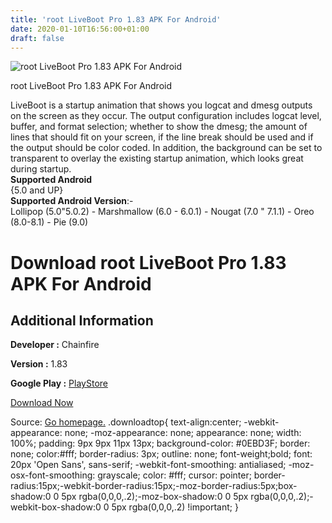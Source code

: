 ```yaml
---
title: 'root LiveBoot Pro 1.83 APK For Android'
date: 2020-01-10T16:56:00+01:00
draft: false
---
```


![root LiveBoot Pro 1.83 APK For Android](https://i0.wp.com/apkhome.net/wp-content/uploads/2020/01/root-LiveBoot-Pro-1.83.png "root LiveBoot Pro 1.83 APK For Android")

  

root LiveBoot Pro 1.83 APK For Android

LiveBoot is a startup animation that shows you logcat and dmesg outputs on the screen as they occur. The output configuration includes logcat level, buffer, and format selection; whether to show the dmesg; the amount of lines that should fit on your screen, if the line break should be used and if the output should be color coded. In addition, the background can be set to transparent to overlay the existing startup animation, which looks great during startup.  
**Supported Android**  
{5.0 and UP}  
**Supported Android Version**:-  
Lollipop (5.0"5.0.2) - Marshmallow (6.0 - 6.0.1) - Nougat (7.0 " 7.1.1) - Oreo (8.0-8.1) - Pie (9.0)

Download root LiveBoot Pro 1.83 APK For Android
===============================================

Additional Information
----------------------

**Developer :** Chainfire

**Version :** 1.83

**Google Play :** [PlayStore](https://play.google.com/store/apps/details?id=eu.chainfire.liveboot)

  

[Download Now](https://store4app.co/post/root-liveboot-pro-1-83-apk-for-android_1578667871)

  
Source: [Go homepage.](https://store4app.co/post/root-liveboot-pro-1-83-apk-for-android_1578667871) .downloadtop{ text-align:center; -webkit-appearance: none; -moz-appearance: none; appearance: none; width: 100%; padding: 9px 9px 11px 13px; background-color: #0EBD3F; border: none; color:#fff; border-radius: 3px; outline: none; font-weight;bold; font: 20px 'Open Sans', sans-serif; -webkit-font-smoothing: antialiased; -moz-osx-font-smoothing: grayscale; color: #fff; cursor: pointer; border-radius:15px;-webkit-border-radius:15px;-moz-border-radius:5px;box-shadow:0 0 5px rgba(0,0,0,.2);-moz-box-shadow:0 0 5px rgba(0,0,0,.2);-webkit-box-shadow:0 0 5px rgba(0,0,0,.2) !important; }